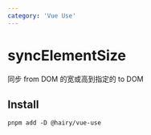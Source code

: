 ```yaml
---
category: 'Vue Use'
---
```


# syncElementSize

同步 from DOM 的宽或高到指定的 to DOM

## Install

```
pnpm add -D @hairy/vue-use
```
